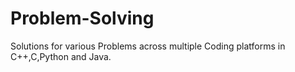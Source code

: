 # Problem-Solving
Solutions for various Problems across multiple Coding platforms in C++,C,Python and Java.
